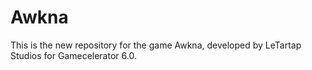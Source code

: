 # Awkna
This is the new repository for the game Awkna, developed by LeTartap Studios for Gamecelerator 6.0.
